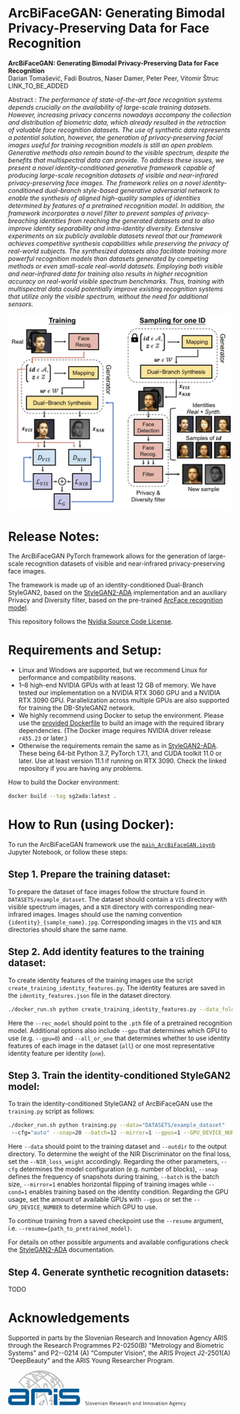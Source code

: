 # ArcBiFaceGAN: Generating Bimodal Privacy-Preserving Data for Face Recognition

**ArcBiFaceGAN: Generating Bimodal Privacy-Preserving Data for Face Recognition**<br>
Darian Tomašević, Fadi Boutros, Naser Damer, Peter Peer, Vitomir Štruc<br>
LINK_TO_BE_ADDED<br>

Abstract : *The performance of state-of-the-art face recognition systems depends crucially on the availability of
large-scale training datasets. However, increasing privacy concerns nowadays accompany the collection
and distribution of biometric data, which already resulted in the retraction of valuable face recognition
datasets. The use of synthetic data represents a potential solution, however, the generation of privacy-preserving facial images useful for training recognition models is still an open problem. Generative methods
also remain bound to the visible spectrum, despite the benefits that multispectral data can provide. To
address these issues, we present a novel identity-conditioned generative framework capable of producing
large-scale recognition datasets of visible and near-infrared privacy-preserving face images. The framework
relies on a novel identity-conditioned dual-branch style-based generative adversarial network to enable the
synthesis of aligned high-quality samples of identities determined by features of a pretrained recognition
model. In addition, the framework incorporates a novel filter to prevent samples of privacy-breaching
identities from reaching the generated datasets and to also improve identity separability and intra-identity
diversity. Extensive experiments on six publicly available datasets reveal that our framework achieves
competitive synthesis capabilities while preserving the privacy of real-world subjects. The synthesized
datasets also facilitate training more powerful recognition models than datasets generated by competing
methods or even small-scale real-world datasets. Employing both visible and near-infrared data for training
also results in higher recognition accuracy on real-world visible spectrum benchmarks. Thus, training
with multispectral data could potentially improve existing recognition systems that utilize only the visible
spectrum, without the need for additional sensors.*


<img src="./docs/ArcBiFaceGAN_framework.jpg" alt="ArcBiFaceGAN_framework" width="500"/>

# Release Notes: 

The ArcBiFaceGAN PyTorch framework allows for the generation of large-scale recognition datasets of visible and near-infrared privacy-preserving face images. 

The framework is made up of an identity-conditioned Dual-Branch StyleGAN2, based on the [StyleGAN2-ADA](https://github.com/NVlabs/stylegan2-ada-pytorch) implementation and an auxiliary Privacy and Diversity filter, based on the pre-trained [ArcFace recognition model](https://github.com/chenggongliang/arcface).

This repository follows the [Nvidia Source Code License](https://nvlabs.github.io/stylegan2-ada-pytorch/license.html).

# Requirements and Setup:

* Linux and Windows are supported, but we recommend Linux for performance and compatibility reasons.
* 1&ndash;8 high-end NVIDIA GPUs with at least 12 GB of memory. We have tested our implementation on a NVIDIA RTX 3060 GPU and a NVIDIA RTX 3090 GPU. Parallelization across multiple GPUs are also supported for training the DB-StyleGAN2 network.
* We highly recommend using Docker to setup the environment. Please use the [provided Dockerfile](./Dockerfile) to build an image with the required library dependencies. (The Docker image requires NVIDIA driver release `r455.23` or later.)
* Otherwise the requirements remain the same as in  [StyleGAN2-ADA](https://github.com/NVlabs/stylegan2-ada-pytorch). These being 64-bit Python 3.7, PyTorch 1.7.1, and CUDA toolkit 11.0 or later. Use at least version 11.1 if running on RTX 3090. Check the linked repository if you are having any problems.


How to build the Docker environment: 
```.bash
docker build --tag sg2ada:latest .
```

# How to Run (using Docker): 
To run the ArcBiFaceGAN framework use the [`main_ArcBiFaceGAN.ipynb`](main_ArcBiFaceGAN.ipynb) Jupyter Notebook, or follow these steps:

## Step 1. Prepare the training dataset:

To prepare the dataset of face images follow the structure found in `DATASETS/example_dataset`. The dataset should contain a `VIS` directory with visible spectrum images, and a `NIR` directory with corresponding near-infrared images. 
Images should use the naming convention `{identity}_{sample_name}.jpg`. Corresponding images in the `VIS` and `NIR` directories should share the same name. 

## Step 2. Add identity features to the training dataset:

To create identity features of the training images use the script `create_training_identity_features.py`. The identity features are saved in the `identity_features.json` file in the dataset directory.

```.bash
./docker_run.sh python create_training_identity_features.py --data_folder="DATASETS/example_dataset" --rec_model={path_to_recognition_model}
```

Here the `--rec_model` should point to the `.pth` file of a pretrained recognition model.
Additional options also include `--gpu` that determines which GPU to use (e.g. `--gpu=0`) and `--all_or_one` that determines whether to use identity features of each image in the dataset (`all`) or one most representative identity feature per identity (`one`). 

## Step 3. Train the identity-conditioned StyleGAN2 model:

To train the identity-conditioned StyleGAN2 of ArcBiFaceGAN use the `training.py` script as follows:   
```.bash
./docker_run.sh python training.py --data="DATASETS/example_dataset"  --outdir="EXPERIMENTS/training_output" --NIR_loss_weight=0.1 
 --cfg="auto" --snap=20 --batch=12 --mirror=1 --gpus=1 --GPU_DEVICE_NUMBER=0 --cond=1
```
Here `--data` should point to the training dataset and `--outdir` to the output directory. To determine the weight of the NIR Discriminator on the final loss, set the `--NIR_loss_weight` accordingly. Regarding the other parameters, `--cfg` determines the model configuration (e.g. number of blocks), `--snap` defines the frequency of snapshots during training,  `--batch` is the batch size,  `--mirror=1` enables horizontal flipping of training images while `--cond=1` enables training based on the identity condition. Regarding the GPU usage, set the amount of available GPUs with `--gpus` or set the `--GPU_DEVICE_NUMBER` to determine which GPU to use. 

To continue training from a saved checkpoint use the `--resume` argument, i.e. `--resume={path_to_pretrained_model}`. 

For details on other possible arguments and available configurations check the [StyleGAN2-ADA](https://github.com/NVlabs/stylegan2-ada-pytorch) documentation.

## Step 4. Generate synthetic recognition datasets: <br>

TODO



# Acknowledgements

Supported in parts by the Slovenian Research and Innovation Agency ARIS through the Research Programmes P2-0250(B) "Metrology and Biometric Systems" and P2--0214 (A) “Computer Vision”, the ARIS Project J2-2501(A) "DeepBeauty" and the ARIS Young Researcher Program.

<img src="./docs/ARIS_logo_eng_resized.jpg" alt="ARIS_logo_eng_resized" width="400"/>
